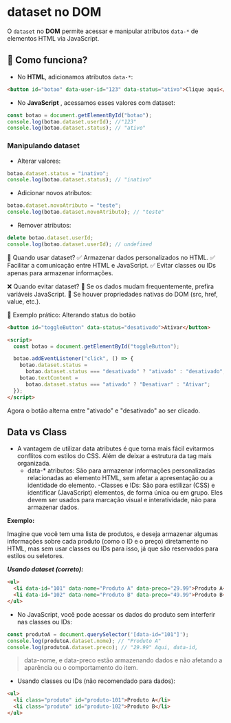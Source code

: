 # dataset no DOM

O `dataset` no **DOM** permite acessar e manipular atributos `data-*` de elementos HTML via JavaScript.

## 🔹 Como funciona?

- No **HTML**, adicionamos atributos `data-*`:

```html
<button id="botao" data-user-id="123" data-status="ativo">Clique aqui</button>
```

- No **JavaScript** , acessamos esses valores com dataset:

```js
const botao = document.getElementById("botao");
console.log(botao.dataset.userId); //"123"
console.log(botao.dataset.status); // "ativo"
```

### Manipulando dataset

- Alterar valores:

```js
botao.dataset.status = "inativo";
console.log(botao.dataset.status); // "inativo"
```

- Adicionar novos atributos:

```js
botao.dataset.novoAtributo = "teste";
console.log(botao.dataset.novoAtributo); // "teste"
```

- Remover atributos:

```js
delete botao.dataset.userId;
console.log(botao.dataset.userId); // undefined
```

🔹 Quando usar dataset?
✅ Armazenar dados personalizados no HTML.
✅ Facilitar a comunicação entre HTML e JavaScript.
✅ Evitar classes ou IDs apenas para armazenar informações.

❌ Quando evitar dataset?
🚫 Se os dados mudam frequentemente, prefira variáveis JavaScript.
🚫 Se houver propriedades nativas do DOM (src, href, value, etc.).

🔹 Exemplo prático: Alterando status do botão

```html
<button id="toggleButton" data-status="desativado">Ativar</button>

<script>
  const botao = document.getElementById("toggleButton");

  botao.addEventListener("click", () => {
    botao.dataset.status =
      botao.dataset.status === "desativado" ? "ativado" : "desativado";
    botao.textContent =
      botao.dataset.status === "ativado" ? "Desativar" : "Ativar";
  });
</script>
```

Agora o botão alterna entre "ativado" e "desativado" ao ser clicado.

## Data vs Class

- A vantagem de utilizar data atributes é que torna mais fácil evitarmos conflitos com estilos do CSS. Além de deixar a estrutura da tag mais organizada.
  - data-\* atributos: São para armazenar informações personalizadas relacionadas ao elemento HTML, sem afetar a apresentação ou a identidade do elemento.
    -Classes e IDs: São para estilizar (CSS) e identificar (JavaScript) elementos, de forma única ou em grupo. Eles devem ser usados para marcação visual e interatividade, não para armazenar dados.

**Exemplo:**

Imagine que você tem uma lista de produtos, e deseja armazenar algumas informações sobre cada produto (como o ID e o preço) diretamente no HTML, mas sem usar classes ou IDs para isso, já que são reservados para estilos ou seletores.

**_Usando dataset (correto):_**

```html
<ul>
  <li data-id="101" data-nome="Produto A" data-preco="29.99">Produto A</li>
  <li data-id="102" data-nome="Produto B" data-preco="49.99">Produto B</li>
</ul>
```

- No JavaScript, você pode acessar os dados do produto sem interferir nas classes
  ou IDs:

```js
const produtoA = document.querySelector('[data-id="101"]');
console.log(produtoA.dataset.nome); // "Produto A"
console.log(produtoA.dataset.preco); // "29.99" Aqui, data-id,
```

> data-nome, e data-preco estão armazenando dados e não afetando a aparência ou o comportamento do item.

- Usando classes ou IDs (não recomendado para dados):

```html
<ul>
  <li class="produto" id="produto-101">Produto A</li>
  <li class="produto" id="produto-102">Produto B</li>
</ul>
```
